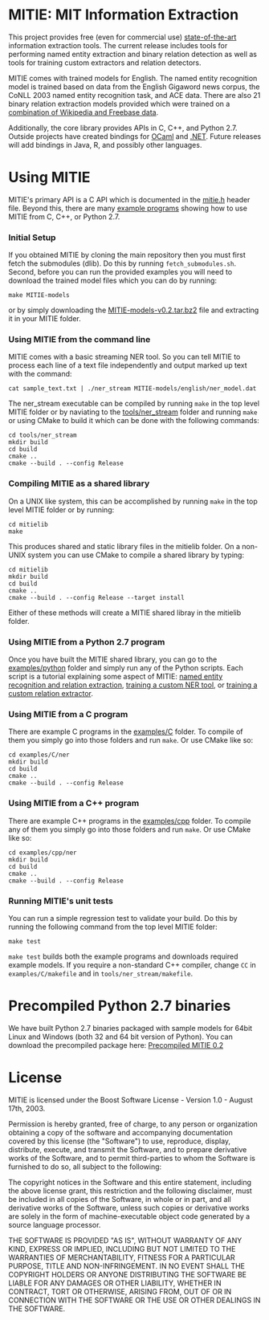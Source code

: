 MITIE: MIT Information Extraction
=====

This project provides free (even for commercial use)
[state-of-the-art](../../wiki/Evaluation) information extraction
tools. The current release includes tools for performing named entity
extraction and binary relation detection as well as tools for training
custom extractors and relation detectors.  

MITIE comes with trained models for English.  The named entity recognition model is 
trained based on data from the English Gigaword news corpus, the CoNLL 2003 named entity recognition task,
and ACE data.  There are also 21 binary relation extraction models provided which
were trained on a 
[combination of Wikipedia and Freebase data](https://sourceforge.net/projects/mitie/files/freebase_wikipedia_binary_relation_training_data_v1.0.tar.bz2/download).

Additionally, the core library provides APIs in C, C++, and Python 2.7.  Outside
projects have created bindings for [OCaml](https://github.com/travisbrady/omitie) and 
[.NET](https://github.com/BayardRock/MITIE-Dot-Net).  Future releases will 
add bindings in Java, R, and possibly other languages.

# Using MITIE

MITIE's primary API is a C API which is documented in the
[mitie.h](mitielib/include/mitie.h) header file.  Beyond this, there are many
[example programs](examples/) showing how to use MITIE from C, C++, or Python 2.7.

### Initial Setup

If you obtained MITIE by cloning the main repository then you must first fetch the
submodules (dlib).  Do this by running `fetch_submodules.sh`. Second, before you
can run the provided examples you will need to download the trained model files
which you can do by running:
```
make MITIE-models
```
or by simply downloading the [MITIE-models-v0.2.tar.bz2](http://sourceforge.net/projects/mitie/files/binaries/MITIE-models-v0.2.tar.bz2)
file and extracting it in your MITIE folder.

### Using MITIE from the command line

MITIE comes with a basic streaming NER tool.  So you can tell MITIE to
process each line of a text file independently and output marked up text with the command:

```
cat sample_text.txt | ./ner_stream MITIE-models/english/ner_model.dat  
```

The ner_stream executable can be compiled by running `make` in the top level MITIE folder or
by naviating to the [tools/ner_stream](tools/ner_stream) folder and running `make` or using 
CMake to build it which can be done with the following commands:
```
cd tools/ner_stream
mkdir build
cd build
cmake ..
cmake --build . --config Release
```

### Compiling MITIE as a shared library

On a UNIX like system, this can be accomplished by running `make` in the top level MITIE folder or
by running:
```
cd mitielib
make
```
This produces shared and static library files in the mitielib folder.  On a non-UNIX system you can use
CMake to compile a shared library by typing:
```
cd mitielib
mkdir build
cd build
cmake ..
cmake --build . --config Release --target install
```

Either of these methods will create a MITIE shared libray in the mitielib folder.

### Using MITIE from a Python 2.7 program

Once you have built the MITIE shared library, you can go to the [examples/python](examples/python) folder
and simply run any of the Python scripts.  Each script is a tutorial explaining some aspect of
MITIE: [named entity recognition and relation extraction](examples/python/ner.py), 
[training a custom NER tool](examples/python/train_ner.py), or 
[training a custom relation extractor](examples/python/train_ner.py).

### Using MITIE from a C program

There are example C programs in the [examples/C](examples/C) folder.  To compile of them you simply
go into those folders and run `make`.  Or use CMake like so:
```
cd examples/C/ner
mkdir build
cd build
cmake ..
cmake --build . --config Release
```

### Using MITIE from a C++ program

There are example C++ programs in the [examples/cpp](examples/cpp) folder.  To compile any of them you simply
go into those folders and run `make`.  Or use CMake like so:
```
cd examples/cpp/ner
mkdir build
cd build
cmake ..
cmake --build . --config Release
```

### Running MITIE's unit tests

You can run a simple regression test to validate your build.  Do this by running
the following command from the top level MITIE folder:

```
make test
```

`make test` builds both the example programs and downloads required
example models.  If you require a non-standard C++ compiler, change
`CC` in `examples/C/makefile` and in `tools/ner_stream/makefile`.


# Precompiled Python 2.7 binaries

We have built Python 2.7 binaries packaged with sample models for 64bit Linux and Windows (both 32 and 64 bit version of Python).  You can download the precompiled package here: [Precompiled MITIE 0.2](http://sourceforge.net/projects/mitie/files/binaries/mitie-v0.2-python-2.7-windows-or-linux64.zip)

# License

MITIE is licensed under the Boost Software License - Version 1.0 - August 17th, 2003.  

Permission is hereby granted, free of charge, to any person or organization
obtaining a copy of the software and accompanying documentation covered by
this license (the "Software") to use, reproduce, display, distribute,
execute, and transmit the Software, and to prepare derivative works of the
Software, and to permit third-parties to whom the Software is furnished to
do so, all subject to the following:

The copyright notices in the Software and this entire statement, including
the above license grant, this restriction and the following disclaimer,
must be included in all copies of the Software, in whole or in part, and
all derivative works of the Software, unless such copies or derivative
works are solely in the form of machine-executable object code generated by
a source language processor.

THE SOFTWARE IS PROVIDED "AS IS", WITHOUT WARRANTY OF ANY KIND, EXPRESS OR
IMPLIED, INCLUDING BUT NOT LIMITED TO THE WARRANTIES OF MERCHANTABILITY,
FITNESS FOR A PARTICULAR PURPOSE, TITLE AND NON-INFRINGEMENT. IN NO EVENT
SHALL THE COPYRIGHT HOLDERS OR ANYONE DISTRIBUTING THE SOFTWARE BE LIABLE
FOR ANY DAMAGES OR OTHER LIABILITY, WHETHER IN CONTRACT, TORT OR OTHERWISE,
ARISING FROM, OUT OF OR IN CONNECTION WITH THE SOFTWARE OR THE USE OR OTHER
DEALINGS IN THE SOFTWARE.
